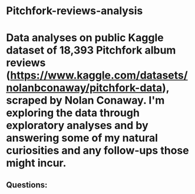 # Pitchfork-reviews-analysis

# Data analyses on public Kaggle dataset of 18,393 Pitchfork album reviews (https://www.kaggle.com/datasets/nolanbconaway/pitchfork-data), scraped by Nolan Conaway. I'm exploring the data through exploratory analyses and by answering some of my natural curiosities and any follow-ups those might incur.

## Questions:
